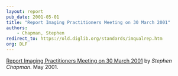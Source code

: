 ```yaml
---
layout: report
pub_date: 2001-05-01
title: "Report Imaging Practitioners Meeting on 30 March 2001"
authors: 
    - Chapman, Stephen
redirect_to: https://old.diglib.org/standards/imqualrep.htm
org: DLF
---
```


<p><a href="https://old.diglib.org/standards/imqualrep.htm" target="_blank" rel="noopener noreferrer">Report Imaging Practitioners Meeting on 30 March 2001</a> by <em>Stephen Chapman</em>. May 2001.</p>
